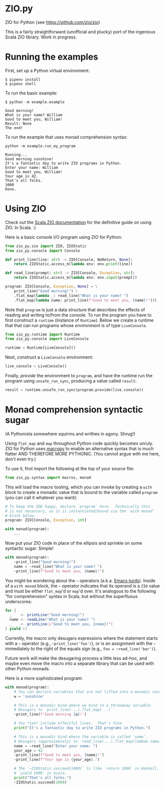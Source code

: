 # ZIO.py
ZIO for Python (see https://github.com/zio/zio)

This is a fairly straightforward (unofficial and plucky) port of the
ingenious Scala ZIO library.  Work in progress.

# Running the examples

First, set up a Python virtual environment:
```
$ pipenv install
$ pipenv shell
```

To run the basic example:

```
$ python -m example.example

Good morning!
What is your name? William
Good to meet you, William!
Result: None
The end!
```

To run the example that uses monad comprehension syntax:
```
python -m example.run_my_program

Running...
Good morning sunshine!
It's a fantastic day to write ZIO programs in Python.
Enter your name: William
Good to meet you, William!
Your age is 42.
That's all folks.
1000
Done.
```

# Using ZIO

Check out the [Scala ZIO documentation](https://zio.dev/) for the definitive
guide on using ZIO.  In Scala. :)

Here is a basic console I/O program using ZIO for Python:

```python
from zio_py.zio import ZIO, ZIOStatic
from zio_py.console import Console

def print_line(line: str) -> ZIO[Console, NoReturn, None]:
    return ZIOStatic.access_m(lambda env: env.print(line))

def read_line(prompt: str) -> ZIO[Console, Exception, str]:
    return ZIOStatic.access_m(lambda env: env.input(prompt))

program: ZIO[Console, Exception, None] = \
    print_line("Good morning!") \
    .flat_map(lambda _: read_line("What is your name? ")
    .flat_map(lambda name: print_line(f"Good to meet you, {name}!")))  # noqa
```

Note that `program` is just a data structure that describes the effects of 
reading and writing to/from the console.  To run the program you have to first
construct a `runtime` (instance of `Runtime`).  Below we create a runtime that
that can run programs whose _environment_ is of type `LiveConsole`.

```python
from zio_py.runtime import Runtime
from zio_py.console import LiveConsole

runtime = Runtime[LiveConsole]()
```

Next, construct a `LiveConsole` environment:

```python
live_console = LiveConsole()
```

Finally, _provide_ the environment to `program`, and have the runtime run the
program using `unsafe_run_sync`, producing a value called `result`:

```python
result = runtime.unsafe_run_sync(program.provide(live_console))
```

# Monad comprehension syntactic sugar
(A Pythonista somewhere squirms and writhes in agony.  Shrug!)

Using `flat_map` and `map` throughout Python code quickly becomes unruly.  ZIO
for Python uses [macropy](https://github.com/lihaoyi/macropy) to enable an
alternative syntax that is much flatter AND THEREFORE MORE PYTHONIC.  (You 
cannot argue with me here, don't even try.)

To use it, first import the following at the top of your source file:

```python
from zio_py.syntax import macros, monad
```

This will load the macro tooling, which you can invoke by creating a `with` block
to create a monadic value that is bound to the variable called `program` (you
can call it whatever you want):

```python
# To keep the IDE happy, declare `program` here.  Technically this
# is not necessary, as it is instantiated/bound via the `with monad`
# block below.
program: ZIO[Console, Exception, int]

with monad(program):
    ...
```

Now put your ZIO code in place of the ellipsis and sprinkle on some syntactic
sugar.  Simple!

```python
with monad(program):
    ~print_line("Good morning!")
    name = ~read_line("What is your name? ")
    ~print_line(f"Good to meet you, {name}!")
```

You might be wondering about the `~` operators (a.k.a. 
[Emacs turds](https://news.slashdot.org/comments.pl?sid=1021471&cid=25675361)).
Inside of a `with monad` block, the `~` operator indicates that its operand
is a `ZIO` value and must be either `flat_map`'d or `map`'d over.  It's analogous
to the following "for comprehension" syntax in Scala, but without the superfluous
underscores:

```scala
for {
  _    <- printLine("Good morning!")
  name <- readLine("What is your name? ")
  _    <- printLine(s"Good to meet you, {name}!")
} yield ()
```

Currently, the macro only desugars expressions where the statement starts with
a `~` operator (e.g., `~print_line('foo')`), or is an assignment with the `~`
immediately to the right of the equals sign (e.g., `foo = ~read_line('bar')`).

Future work will make the desugaring process a little less ad-hoc, and maybe
even move the macro into a separate library that can be used with other
Python monads.

Here is a more sophisticated program:
```python
with monad(program):
    # You can declare variables that are not lifted into a monadic context.
    w = 'sunshine'

    # This is a monadic bind where we bind to a throwaway variable.
    # Desugars to `print_line(...).flat_map(...)`
    ~print_line(f'Good morning {w}!')

    # You *can* include effectful lines.  That's fine.
    print("It's a fantastic day to write ZIO programs in Python.")

    # This is a monadic bind where the variable is called `name`.
    # Desugars (approximately) to `read_line(...).flat_map(lambda name: ...)`
    name = ~read_line("Enter your name: ")
    your_age = 42
    ~print_line(f"Good to meet you, {name}!")
    ~print_line(f"Your age is {your_age}.")

    # The `~ZIOStatic.succeed(1000)` is like `return 1000` in Haskell, or
    # `yield 1000` in Scala.
    print("That's all folks.")
    ~ZIOStatic.succeed(1000)
```